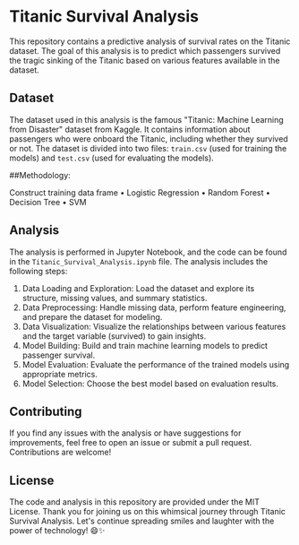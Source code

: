 # Titanic Survival Analysis

This repository contains a predictive analysis of survival rates on the Titanic dataset. The goal of this analysis is to predict which passengers survived the tragic sinking of the Titanic based on various features available in the dataset.

## Dataset

The dataset used in this analysis is the famous "Titanic: Machine Learning from Disaster" dataset from Kaggle. It contains information about passengers who were onboard the Titanic, including whether they survived or not. The dataset is divided into two files: `train.csv` (used for training the models) and `test.csv` (used for evaluating the models).

##Methodology:

Construct training data frame
•	Logistic Regression
•	Random Forest
•	Decision Tree
•	SVM


## Analysis

The analysis is performed in Jupyter Notebook, and the code can be found in the `Titanic_Survival_Analysis.ipynb` file. The analysis includes the following steps:

1. Data Loading and Exploration: Load the dataset and explore its structure, missing values, and summary statistics.
2. Data Preprocessing: Handle missing data, perform feature engineering, and prepare the dataset for modeling.
3. Data Visualization: Visualize the relationships between various features and the target variable (survived) to gain insights.
4. Model Building: Build and train machine learning models to predict passenger survival.
5. Model Evaluation: Evaluate the performance of the trained models using appropriate metrics.
6. Model Selection: Choose the best model based on evaluation results.


## Contributing

If you find any issues with the analysis or have suggestions for improvements, feel free to open an issue or submit a pull request. Contributions are welcome!

## License

The code and analysis in this repository are provided under the MIT License.
Thank you for joining us on this whimsical journey through  Titanic Survival Analysis. Let's continue spreading smiles and laughter with the power of technology! 😄✨
